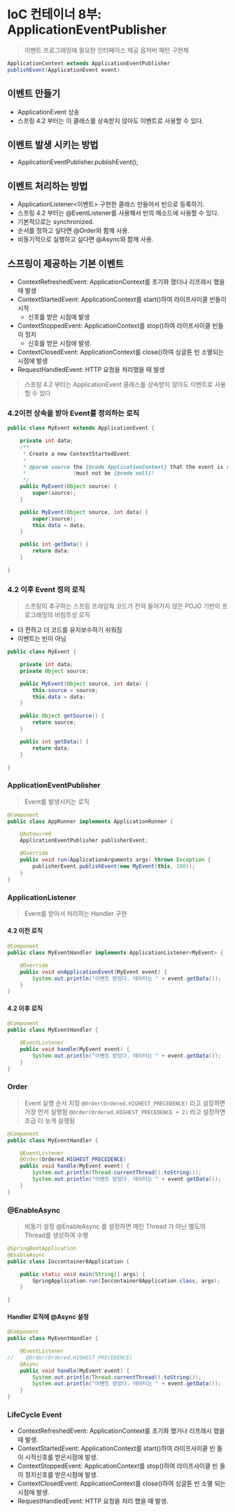 # IoC 컨테이너 8부: ApplicationEventPublisher
> 이벤트 프로그래밍에 필요한 인터페이스 제공 ​옵저버 패턴​ 구현체

```java
ApplicationContext extends ​ApplicationEventPublisher
publishEvent(ApplicationEvent event)
```

## 이벤트 만들기
- ApplicationEvent 상송
- 스프링 4.2 부터는 이 클래스를 상속받지 않아도 이벤트로 사용할 수 있다.

## 이벤트 발생 시키는 방법
- ApplicationEventPublisher.publishEvent();

## 이벤트 처리하는 방법
- ApplicationListener<이벤트> 구현한 클래스 만들어서 빈으로 등록하기.
- 스프링 4.2 부터는 ​@EventListener​를 사용해서 빈의 메소드에 사용할 수 있다.
- 기본적으로는 synchronized.
- 순서를 정하고 싶다면 @Order와 함께 사용.
- 비동기적으로 실행하고 싶다면 @Async와 함께 사용.

## 스프링이 제공하는 기본 이벤트
- ContextRefreshedEvent: ApplicationContext를 초기화 했더나 리프래시 했을 때 발생
- ContextStartedEvent: ApplicationContext를 start()하여 라이프사이클 빈들이 시작 
  - 신호를 받은 시점에 발생
- ContextStoppedEvent: ApplicationContext를 stop()하여 라이프사이클 빈들이 정지
  - 신호를 받은 시점에 발생.
- ContextClosedEvent: ApplicationContext를 close()하여 싱글톤 빈 소멸되는 시점에 발생
- RequestHandledEvent: HTTP 요청을 처리했을 때 발생

> 스프링 4.2 부터는 ApplicationEvent 클래스를 상속받지 않아도 이벤트로 사용할 수 있다
### 4.2이전 상속을 받아 Event를 정의하는 로직
```java
public class MyEvent extends ApplicationEvent {

    private int data;
    /**
     * Create a new ContextStartedEvent.
     *
     * @param source the {@code ApplicationContext} that the event is raised for
     *               (must not be {@code null})
     */
    public MyEvent(Object source) {
        super(source);
    }

    public MyEvent(Object source, int data) {
        super(source);
        this.data = data;
    }

    public int getData() {
        return data;
    }

}
```
### 4.2 이후 Event 정의 로직
> 스프링이 추구하는 스프링 프레임웍 코드가 전혀 들어가지 않은 POJO 기반의 프로그래밍의 비침투성 로직  
- 더 편하고 더 코드를 유지보수하기 쉬워짐  
- 이벤트는 빈이 아님  
```java
public class MyEvent {

    private int data;
    private Object source;

    public MyEvent(Object source, int data) {
        this.source = source;
        this.data = data;
    }

    public Object getSource() {
        return source;
    }

    public int getData() {
        return data;
    }

}
```


### ApplicationEventPublisher
> Event를 발생시키는 로직
```java
@Component
public class AppRunner implements ApplicationRunner {

    @Autowired
    ApplicationEventPublisher publisherEvent;

    @Override
    public void run(ApplicationArguments args) throws Exception {
        publisherEvent.publishEvent(new MyEvent(this, 100));
    }
}
```

### ApplicationListener
> Event를 받아서 처리하는 Handler 구현
#### 4.2 이전 로직
```java
@Component
public class MyEventHandler implements ApplicationListener<MyEvent> {

    @Override
    public void onApplicationEvent(MyEvent event) {
        System.out.println("이벤트 받았다. 데이터는 " + event.getData());
    }
}
```

#### 4.2 이후 로직
```java
@Component
public class MyEventHandler {

    @EventListener
    public void handle(MyEvent event) {
        System.out.println("이벤트 받았다. 데이터는 " + event.getData());
    }
}
```

### Order
> Event 실행 순서 지정
> `@Order(Ordered.HIGHEST_PRECEDENCE)` 라고 설정하면 가장 먼저 실행됨 
> `@Order(Ordered.HIGHEST_PRECEDENCE + 2)` 라고 설정하면 조금 더 늦게 실행됨 
```java
@Component
public class MyEventHandler {

    @EventListener
    @Order(Ordered.HIGHEST_PRECEDENCE)
    public void handle(MyEvent event) {
        System.out.println(Thread.currentThread().toString());
        System.out.println("이벤트 받았다. 데이터는 " + event.getData());
    }
}
```

### @EnableAsync
> 비동기 설정 @EnableAsync 를 설정하면 메인 Thread 가 아닌 별도의 Thread를 생성하여 수행
```java
@SpringBootApplication
@EnableAsync
public class Ioccontainer8Application {

    public static void main(String[] args) {
        SpringApplication.run(Ioccontainer8Application.class, args);
    }

}
```

#### Handler 로직에 @Async 설정
```java
@Component
public class MyEventHandler {

    @EventListener
//    @Order(Ordered.HIGHEST_PRECEDENCE)
    @Async
    public void handle(MyEvent event) {
        System.out.println(Thread.currentThread().toString());
        System.out.println("이벤트 받았다. 데이터는 " + event.getData());
    }
}
```

### LifeCycle Event
- ContextRefreshedEvent: ApplicationContext를 초기화 했거나 리프래시 했을 때 발생.
- ContextStartedEvent: ApplicationContext를 start()하여 라이프사이클 빈 들이 시작신호를 받은시점에 발생.
- ContextStoppedEvent: ApplicationContext를 stop()하여 라이프사이클 빈 들이 정지신호를 받은시점에 발생.
- ContextClosedEvent: ApplicationContext를 close()하여 싱글톤 빈 소멸 되는시점에 발생.
- RequestHandledEvent: HTTP 요청을 처리 했을 때 발생.
